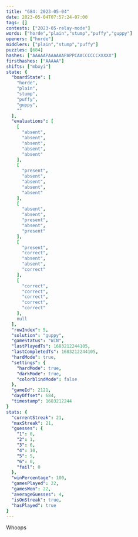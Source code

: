 ```yaml
---
title: "684: 2023-05-04"
date: 2023-05-04T07:57:24-07:00
tags: []
contests: ["2023-05-relay-mode"]
words: ["horde","plain","stump","puffy","guppy"]
openers: ["horde"]
middlers: ["plain","stump","puffy"]
puzzles: [684]
hashes: ["AAAAAPAAAAAAPAPPCAACCCCCCXXXXX"]
firsthashes: ["AAAAA"]
shifts: ["mbxyi"]
state: {
  "boardState": [
    "horde",
    "plain",
    "stump",
    "puffy",
    "guppy",
    ""
  ],
  "evaluations": [
    [
      "absent",
      "absent",
      "absent",
      "absent",
      "absent"
    ],
    [
      "present",
      "absent",
      "absent",
      "absent",
      "absent"
    ],
    [
      "absent",
      "absent",
      "present",
      "absent",
      "present"
    ],
    [
      "present",
      "correct",
      "absent",
      "absent",
      "correct"
    ],
    [
      "correct",
      "correct",
      "correct",
      "correct",
      "correct"
    ],
    null
  ],
  "rowIndex": 5,
  "solution": "guppy",
  "gameStatus": "WIN",
  "lastPlayedTs": 1683212244105,
  "lastCompletedTs": 1683212244105,
  "hardMode": true,
  "settings": {
    "hardMode": true,
    "darkMode": true,
    "colorblindMode": false
  },
  "gameId": 2121,
  "dayOffset": 684,
  "timestamp": 1683212244
}
stats: {
  "currentStreak": 21,
  "maxStreak": 21,
  "guesses": {
    "1": 0,
    "2": 1,
    "3": 6,
    "4": 10,
    "5": 5,
    "6": 0,
    "fail": 0
  },
  "winPercentage": 100,
  "gamesPlayed": 22,
  "gamesWon": 22,
  "averageGuesses": 4,
  "isOnStreak": true,
  "hasPlayed": true
}
---
```

<!-- more -->
Whoops
